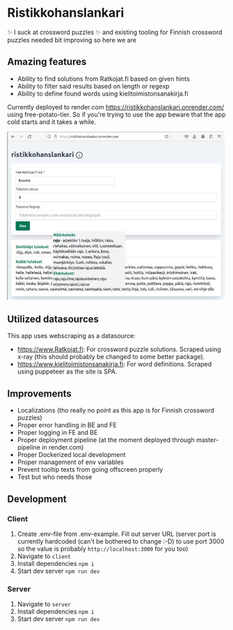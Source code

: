 # Ristikkohanslankari

✨ I suck at crossword puzzles ✨ and existing tooling for Finnish crossword puzzles needed bit improving so here we are

## Amazing features

- Ability to find solutions from Ratkojat.fi based on given hints
- Ability to filter said results based on length or regexp
- Ability to define found words using kielitoimistonsanakirja.fi

Currently deployed to render.com https://ristikkohanslankari.onrender.com/ using free-potato-tier. So if you're trying to use the app beware that the app cold starts and it takes a while.

<img src="readme-resources/ratkojat-ss.jpg" alt="ristikkohanslankarit-screenshot" width="500"/>

## Utilized datasources

This app uses webscraping as a datasource:

- https://www.Ratkojat.fi: For crossword puzzle solutions. Scraped using x-ray (this should probably be changed to some better package).
- https://www.kielitoimistonsanakirja.fi: For word definitions. Scraped using puppeteer as the site is SPA.

## Improvements

- Localizations (tho really no point as this app is for Finnish crossword puzzles)
- Proper error handling in BE and FE
- Proper logging in FE and BE
- Proper deployment pipeline (at the moment deployed through master-pipeline in render.com)
- Proper Dockerized local development
- Proper management of env variables
- Prevent tooltip texts from going offscreen properly
- Test but who needs those

## Development

### Client

1. Create .env-file from .env-example. Fill out server URL (server port is currently hardcoded (can't be bothered to change :-D) to use port 3000 so the value is probably `http://localhost:3000` for you too)
2. Navigate to `client`
3. Install dependencies `npm i`
4. Start dev server `npm run dev`

### Server

1. Navigate to `server`
2. Install dependencies `npm i`
3. Start dev server `npm run dev`
